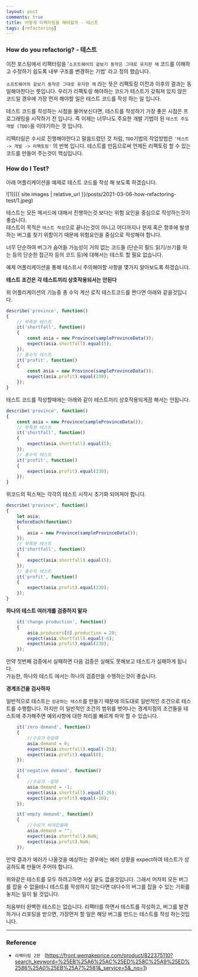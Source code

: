```yaml
---
layout: post
comments: true
title: 어떻게 리팩터링을 해야할까 - 테스트
tags: [refactoring]
---
```


### How do you refactorig? - 테스트

이전 포스팅에서 리팩터링을 '`소프트웨어의 겉보기 동작은 그대로 유지한 채` 코드를 이해하고 수정하기 쉽도록 내부 구조를 변경하는 기법' 라고 정의 했습니다.  

`소프트웨어의 겉보기 동작은 그대로 유지한 채` 라는 뜻은 리팩토링 이전과 이후의 결과는 동일해야한다는 뜻입니다. 우리가 리팩토링 해야하는 코드가 테스트가 갖춰져 있지 않은 코드일 경우에 가장 먼저 해야할 일은 테스트 코드를 작성 하는 일 입니다.

테스트 코드를 작성하는 시점을 물어보신다면, 테스트를 작성하기 가장 좋은 시점은 프로그래밍을 시작하기 전 입니다. 즉 이제는 너무나도 주요한 개발 기법이 된 `테스트 주도개발 (TDD)`을 이야기하는 것 입니다.

리팩터링은 수시로 진행해야한다고 말씀드렸던 것 처럼, `TDD`기법의 작업방법은 `'테스트 -> 개발 -> 리팩토링'` 의 반복 입니다. 테스트를 만듬으로써 언제든 리팩토링 할 수 있는 코드를 만들어 주는것이 핵심입니다.

### How do I Test?

아래 어플리케이션을 예제로 테스트 코드를 작성 해 보도록 하겠습니다.

![1]({{ site.images | relative_url }}/posts/2021-03-06-how-refactoring-test/1.jpeg) 

테스트는 모든 메서드에 대해서 진행하는것 보다는 위험 요인을 중심으로 작성하는것이 좋습니다.  
테스트이 목적은 `테스트 작성`으로 끝나는것이 아니고 어디까지나 현재 혹은 향후에 발생하는 버그를 찾기 위함이기 때문에 위험요인을 중심으로 작성해야 합니다. 

너무 단순하여 버그가 숨어들 가능성이 거의 없는 코드들 (단순히 필드 읽기/쓰기를 하는 등의 단순한 접근자 등의 코드 등)에 대해서는 테스트 할 필요 없습니다.

예제 어플리케이션을 통해 테스트시 주의해야할 사항을 몇가지 알아보도록 하겠습니다.  

**테스트 조건은 각 테스트끼리 상호작용되서는 안된다**

위 어플리케이션의 기능중 총 수익 계산 로직 테스트코드를 짠다면 아래와 같을것입니다.

```js
describe('province', function()
{
    // 부족분 테스트
    it('shortfall', function()
    {
        const asia = new Province(sampleProvinceData());
        expect(asia.shortfall).equal(5);
    });
    // 총수익 테스트
    it('profit', function()
    {
        const asia = new Province(sampleProvinceData());
        expect(asia.profit).equal(230);
    });
}
```

테스트 코드를 작성할때에는 아래와 같이 테스트끼리 상호작용되게끔 해서는 안됩니다.

```js
describe('province', function()
{
    const asia = new Province(sampleProvinceData());
    // 부족분 테스트
    it('shortfall', function()
    {
        expect(asia.shortfall).equal(5);
    });
    // 총수익 테스트
    it('profit', function()
    {
        expect(asia.profit).equal(230);
    });
}
```

위코드의 픽스쳐는 각각의 테스트 시작시 초기화 되어져야 합니다.
```js
describe('province', function()
{
    let asia;
    beforeEach(function()
    {
        asia = new Province(sampleProvinceData());
    });
    // 부족분 테스트
    it('shortfall', function()
    {
        expect(asia.shortfall).equal(5);
    });
    // 총수익 테스트
    it('profit', function()
    {
        expect(asia.profit).equal(230);
    });
}
```
**하나의 테스트 여러개를 검증하지 말자**

```js
    it('change production', function()
    {
        asia.producers[0].production = 20;
        expect(asia.shortfall).equal(-6);
        expect(asia.profit).equal(230);
    });
```
만약 첫번째 검증에서 실패하면 다음 검증은 실해도 못해보고 테스트가 실패하게 됩니다.  
가능한, 하나의 테스트 에서는 하나의 검증만을 수행하는것이 좋습니다.

**경계조건을 검사하자**

일반적으로 테스트는 `성공하는 테스트`를 만들기 때문에 의도대로 일반적인 조건으로 테스트를 수행합니다. 하지만 이 일반적인 조건의 범위를 벗어나는 경계지점의 조건들을 테스트에 추가해주면 예외사항에 대한 처리를 빠르게 파악 할 수 있습니다.

```js
    it('zero demand', function()
    {
        //수요가 0일때
        asia.demand = 0;
        expect(asia.shortfall).equal(-25);
        expect(asia.profit).equal(0);
    });

    it('negative demand', function()
    {
        //수요가 -일때
        asia.demand = -1;
        expect(asia.shortfall).equal(-26);
        expect(asia.profit).equal(-10);
    });

    it('empty demand', function()
    {
        //수요가 비어있을때
        asia.demand = "";
        expect(asia.shortfall).NaN;
        expect(asia.profit).NaN;
    });
```

만약 결과가 에러가 나올것을 예상하는 경우에는 에러 상황을 expect하여 테스트가 성공하도록 만들어 주어야 합니다.

위와같은 테스트를 모두 하려고하면 사실 끝도 없을것입니다. 그래서 어차피 모든 버그를 잡을 수 없을테니 테스트를 작성하지 않는다면 대다수의 버그를 잡을 수 있는 기회를 놓치는 일이 될 것입니다.

처음부터 완벽한 테스트는 없습니다. 리팩터를 하면서 테스트를 작성하고, 버그를 발견하거나 리포팅을 받으면, 가장먼저 할 일은 해당 버그를 만드는 테스트를 작성 하는것입니다.

---

### Reference

- `리팩터링 2판 ` 
(https://front.wemakeprice.com/product/822375110?search_keyword=%25EB%25A6%25AC%25ED%258C%25A9%25ED%2586%25A0%25EB%25A7%2581&_service=5&_no=1)